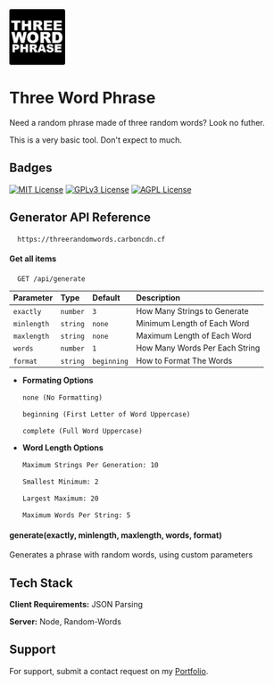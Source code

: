 
<a href="https://threewordphrase.carbondev.cf/">
    <img alt="Three Word Phrase" src="https://github.com/CleverCarpet/threewordphrase/blob/main/logo.png?raw=true" width="100" />
</a>

# Three Word Phrase

Need a random phrase made of three random words? Look no futher.

This is a very basic tool. Don't expect to much.

## Badges

[![MIT License](https://img.shields.io/badge/License-MIT-green.svg)](https://choosealicense.com/licenses/mit/)
[![GPLv3 License](https://img.shields.io/badge/License-GPL%20v3-yellow.svg)](https://opensource.org/licenses/)
[![AGPL License](https://img.shields.io/badge/license-AGPL-blue.svg)](http://www.gnu.org/licenses/agpl-3.0)


## Generator API Reference

```http
  https://threerandomwords.carboncdn.cf
```

#### Get all items

```http
  GET /api/generate
```

| Parameter | Type     | Default     | Description                |
| :-------- | :------- | :------- | :------------------------- |
| `exactly` | `number` | `3` | How Many Strings to Generate |
| `minlength` | `string` | `none` | Minimum Length of Each Word |
| `maxlength` | `string` | `none` | Maximum Length of Each Word |
| `words` | `number` | `1` | How Many Words Per Each String |
| `format` | `string` | `beginning` | How to Format The Words  |

 - **Formating Options**

    ```
    none (No Formatting)
    ```

    ```
    beginning (First Letter of Word Uppercase)
    ```

    ```
    complete (Full Word Uppercase)
    ```
 - **Word Length Options**

    ```
    Maximum Strings Per Generation: 10
    ```

    ```
    Smallest Minimum: 2
    ```

    ```
    Largest Maximum: 20
    ```
    
    ```
    Maximum Words Per String: 5
    ```


#### generate(exactly, minlength, maxlength, words, format)

Generates a phrase with random words, using custom parameters


## Tech Stack

**Client Requirements:** JSON Parsing

**Server:** Node, Random-Words


## Support

For support, submit a contact request on my [Portfolio](https://cleverportfolio.carbondev.cf).

